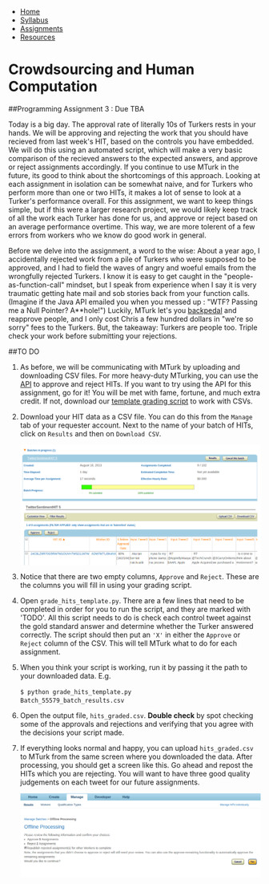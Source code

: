 <ul id="ProjectSubmenu">
    <li><a class="home" href="../index.html" title="Home">Home</a></li>
    <li><a class="syllabus" href="../syllabus.html" title="Syllabus">Syllabus</a></li>
    <li><a class="assignments" href="../assignments.html" title="Assignments">Assignments</a></li>
    <li><a class="resources" href="../resources.html" title="Resources">Resources</a></li>
</ul>

<link rel="stylesheet" type="text/css" href="../stylesheet.css" />

# Crowdsourcing and Human Computation

##Programming Assignment 3 : Due TBA

Today is a big day. The approval rate of literally 10s of Turkers rests in your hands. We will be approving and rejecting the work that you should have recieved from last week's HIT, based on the controls you have embedded. We will do this using an automated script, which will make a very basic comparison of the recieved answers to the expected answers, and approve or reject assignments accordingly. If you continue to use MTurk in the future, its good to think about the shortcomings of this approach. Looking at each assignment in isolation can be somewhat naive, and for Turkers who perform more than one or two HITs, it makes a lot of sense to look at a Turker's performance overall. For this assignment, we want to keep things simple, but if this were a larger research project, we would likely keep track of all the work each Turker has done for us, and approve or reject based on an average performance overtime. This way, we are more tolerent of a few errors from workers who we know do good work in general. 

Before we delve into the assignment, a word to the wise: About a year ago, I accidentally rejected work from a pile of Turkers who were supposed to be approved, and I had to field the waves of angry and woeful emails from the wrongfully rejected Turkers. I know it is easy to get caught in the "people-as-function-call" mindset, but I speak from experience when I say it is very traumatic getting hate mail and sob stories back from your function calls. (Imagine if the Java API emailed you when you messed up : "WTF? Passing me a Null Pointer? A**hole!") Luckily, MTurk let's you [backpedal](http://elliepavlick.blogspot.com/2012/09/mturk-approverejectedassignment-howto.html) and reapprove people, and I only cost Chris a few hundred dollars in "we're so sorry" fees to the Turkers. But, the takeaway: Turkers are people too. Triple check your work before submitting your rejections. 


##TO DO

1. As before, we will be communicating with MTurk by uploading and downloading CSV files. For more heavy-duty MTurking, you can use the [API](http://docs.aws.amazon.com/AWSMechTurk/latest/AWSMturkAPI/ApiReference_ApproveAssignmentOperation.html) to approve and reject HITs. If you want to try using the API for this assignment, go for it! You will be met with fame, fortune, and much extra credit. If not, download our [template grading script](downloads/grade_hits_template.py) to work with CSVs.

2. Download your HIT data as a CSV file. You can do this from the <code>Manage</code> tab of your requester account. Next to the name of your batch of HITs, click on <code>Results</code> and then on <code>Download CSV</code>. 

	<img src="../images/results.png" align="middle">
	<img src="../images/upload.png" align="middle">

3. Notice that there are two empty columns, <code>Approve</code> and <code>Reject</code>. These are the columns you will fill in using your grading script.

4. Open <code>grade&#95;hits&#95;template.py</code>. There are a few lines that need to be completed in order for you to run the script, and they are marked with 'TODO'. All this script needs to do is check each control tweet against the gold standard answer and determine whether the Turker answered correctly. The script should then put an <code>'X'</code> in either the <code>Approve</code> or <code>Reject</code> column of the CSV. This will tell MTurk what to do for each assignment. 

5. When you think your script is working, run it by passing it the path to your downloaded data. E.g.

	<code>$ python grade&#95;hits&#95;template.py Batch&#95;55579&#95;batch&#95;results.csv</code> 

6. Open the output file, <code>hits&#95;graded.csv</code>. <b>Double check</b> by spot checking some of the approvals and rejections and verifying that you agree with the decisions your script made. 

7. If everything looks normal and happy, you can upload <code>hits&#95;graded.csv</code> to MTurk from the same screen where you downloaded the data. After processing, you should get a screen like this. Go ahead and repost the HITs which you are rejecting. You will want to have three good quality judgements on each tweet for our future assignments.

	<img src="../images/approve-reject.png" align="middle">





 
